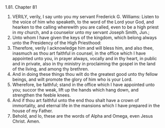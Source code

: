 1.81. Chapter 81
1. VERILY, verily, I say unto you my servant Frederick G. Williams: Listen to the voice of him who speaketh, to the word of the Lord your God, and hearken to the calling wherewith you are called, even to be a high priest in my church, and a counselor unto my servant Joseph Smith, Jun.;
2. Unto whom I have given the keys of the kingdom, which belong always unto the Presidency of the High Priesthood:
3. Therefore, verily I acknowledge him and will bless him, and also thee, inasmuch as thou art faithful in counsel, in the office which I have appointed unto you, in prayer always, vocally and in thy heart, in public and in private, also in thy ministry in proclaiming the gospel in the land of the living, and among thy brethren.
4. And in doing these things thou wilt do the greatest good unto thy fellow beings, and wilt promote the glory of him who is your Lord.
5. Wherefore, be faithful; stand in the office which I have appointed unto you; succor the weak, lift up the hands which hang down, and strengthen the feeble knees.
6. And if thou art faithful unto the end thou shalt have a crown of immortality, and eternal life in the mansions which I have prepared in the house of my Father.
7. Behold, and lo, these are the words of Alpha and Omega, even Jesus Christ. Amen.

